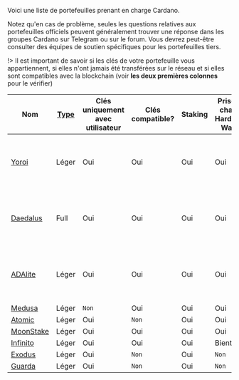 
Voici une liste de portefeuilles prenant en charge Cardano.

Notez qu'en cas de problème, seules les questions relatives aux portefeuilles officiels peuvent généralement trouver une réponse dans les groupes Cardano sur Telegram ou sur le forum. Vous devrez peut-être consulter des équipes de soutien spécifiques pour les portefeuilles tiers.

!> Il est important de savoir si les clés de votre portefeuille vous appartiennent, si elles n'ont jamais été transférées sur le réseau et si elles sont compatibles avec la blockchain (voir **les deux premières colonnes** pour le vérifier)


|Nom      |[Type][1]|Clés uniquement avec utilisateur |Clés compatible?|Staking |Prise en charge Hardware Wallet   |Open Source|Createurr |Platformes|
|-----------|---------|-------------------|----------------|-------------|--------|-------------------------------|-----------|--------|
|[Yoroi]    |Léger    |Oui                |Oui             |Oui          |Oui     |Ledger Nano S/X, Trezor Model T|[Oui](https://github.com/emurgo/yoroi-frontend)|[Emurgo](https://emurgo.io)|
|[Daedalus] |Full     |Oui                |Oui             |Oui          |Oui     |Ledger Nano S/X, Trezor Model T|[Oui](https://github.com/input-output-hk/daedalus)|[IOG](https://iohk.io)|
|[ADAlite]  |Léger    |Oui                |Oui             |Oui          |Oui     |Ledger Nano S/X, Trezor Model T|[Oui](https://github.com/vacuumlabs/adalite)|[VacuumLabs](https://www.vacuumlabs.com/)|
|[Medusa]   |Léger    |`Non`               |Oui             |Oui          |Oui     |Bientôt                           | `Non`                                              |[Denis Kalinin](https://t.me/Fell_x27)|
|[Atomic]   |Léger    |Oui                | `Non`            |Oui          |Oui     | `Non`                           | `Non`                                              |[Atomic]|
|[MoonStake]|Léger    |Oui                |Oui             |Oui          |Oui     |`Non`                           | `Non`                                              |[MoonStake]|
|[Infinito] |Léger    |Oui                |Oui             |Oui          |Bientôt    | `Non`                           |[Oui](https://github.com/infinityblockchainlabs)|[Infinito]|
|[Exodus]   |Léger    |Oui                | `Non`            |Oui          | `Non`                           | `Non`                           | `Non`                                              |[Exodus]|
|[Guarda]   |Léger    |Oui                | `Non`            |Oui          | `Non`                           | `Non`                           | `Non`                                              |[Guarda]|

[1]: Wallets/types.md#software-wallets
[Daedalus]: https://daedaluswallet.io
[Yoroi]: https://yoroi-wallet.com
[ADAlite]: https://www.adalite.io
[Medusa]: https://adawallet.io/
[Atomic]: https://atomicwallet.io/
[Guarda]: https://guarda.com
[Exodus]: https://www.exodus.io/
[Infinito]: https://www.infinitowallet.io
[MoonStake]: https://moonstake.io/
